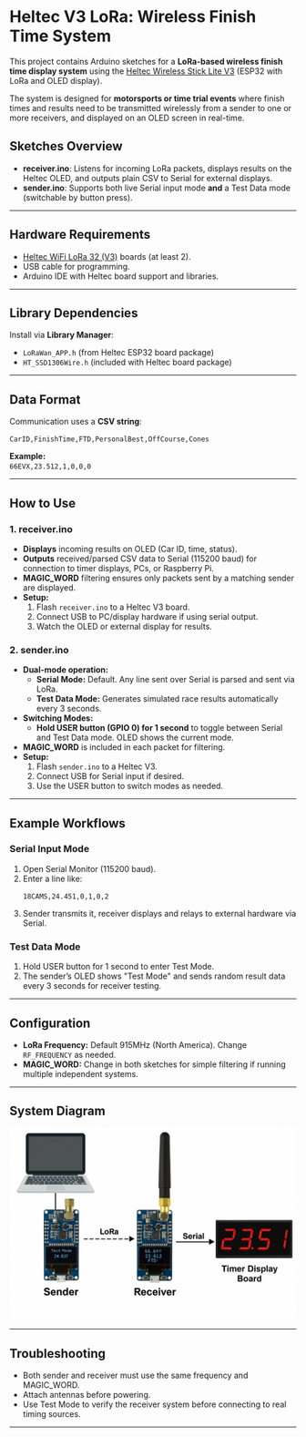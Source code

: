 
# Heltec V3 LoRa: Wireless Finish Time System

This project contains Arduino sketches for a **LoRa-based wireless finish time display system** using the [Heltec Wireless Stick Lite V3](https://heltec.org/project/wifi-lora-32-v3/) (ESP32 with LoRa and OLED display).

The system is designed for **motorsports or time trial events** where finish times and results need to be transmitted wirelessly from a sender to one or more receivers, and displayed on an OLED screen in real-time.

## Sketches Overview

- **receiver.ino**: Listens for incoming LoRa packets, displays results on the Heltec OLED, and outputs plain CSV to Serial for external displays.
- **sender.ino**: Supports both live Serial input mode **and** a Test Data mode (switchable by button press).

---

## Hardware Requirements

- [Heltec WiFi LoRa 32 (V3)](https://heltec.org/project/wifi-lora-32-v3/) boards (at least 2).
- USB cable for programming.
- Arduino IDE with Heltec board support and libraries.

---

## Library Dependencies

Install via **Library Manager**:
- `LoRaWan_APP.h` (from Heltec ESP32 board package)
- `HT_SSD1306Wire.h` (included with Heltec board package)

---

## Data Format

Communication uses a **CSV string**:
```
CarID,FinishTime,FTD,PersonalBest,OffCourse,Cones
```

**Example:**  
`66EVX,23.512,1,0,0,0`

---

## How to Use

### 1. receiver.ino

- **Displays** incoming results on OLED (Car ID, time, status).
- **Outputs** received/parsed CSV data to Serial (115200 baud) for connection to timer displays, PCs, or Raspberry Pi.
- **MAGIC_WORD** filtering ensures only packets sent by a matching sender are displayed.
- **Setup:**
  1. Flash `receiver.ino` to a Heltec V3 board.
  2. Connect USB to PC/display hardware if using serial output.
  3. Watch the OLED or external display for results.

### 2. sender.ino

- **Dual-mode operation:**  
  - **Serial Mode:** Default. Any line sent over Serial is parsed and sent via LoRa.
  - **Test Data Mode:** Generates simulated race results automatically every 3 seconds.
- **Switching Modes:**  
  - **Hold USER button (GPIO 0) for 1 second** to toggle between Serial and Test Data mode. OLED shows the current mode.
- **MAGIC_WORD** is included in each packet for filtering.
- **Setup:**
  1. Flash `sender.ino` to a Heltec V3.
  2. Connect USB for Serial input if desired.
  3. Use the USER button to switch modes as needed.

---

## Example Workflows

### Serial Input Mode
1. Open Serial Monitor (115200 baud).
2. Enter a line like:  
   ```
   18CAMS,24.451,0,1,0,2
   ```
3. Sender transmits it, receiver displays and relays to external hardware via Serial.

### Test Data Mode
1. Hold USER button for 1 second to enter Test Mode.
2. The sender’s OLED shows "Test Mode" and sends random result data every 3 seconds for receiver testing.

---

## Configuration

- **LoRa Frequency:** Default 915MHz (North America). Change `RF_FREQUENCY` as needed.
- **MAGIC_WORD:** Change in both sketches for simple filtering if running multiple independent systems.

---

## System Diagram

![System Diagram](A_diagram_illustrates_a_wireless_finish_time_syste.png)

---

## Troubleshooting

- Both sender and receiver must use the same frequency and MAGIC_WORD.
- Attach antennas before powering.
- Use Test Mode to verify the receiver system before connecting to real timing sources.

---